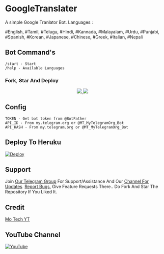 # GoogleTranslater

A simple Google Tranlator Bot. Languages :

#English, #Tamil, #Telugu, #Hindi, #Kannada, #Malayalam, #Urdu, #Punjabi, #Spanish, #Korean, #Japanese, #Chinese, #Greek, #Italian, #Nepali

## Bot Command's
```
/start - Start
/help - Available Languages
```
### Fork, Star And Deploy 
</a>
</p>
<p align="center">
  <a href="https://github.com/Mo-Tech-MRK-YT/GoogleTranslater/stargazers">
    <img src="https://img.shields.io/github/stars/Mo-Tech-MRK-YT/GoogleTranslater?style=social">

  </a>
  
  <a href="https://github.com/Mo-Tech-MRK-YT/GoogleTranslater/fork">
    <img src="https://img.shields.io/github/forks/Mo-Tech-MRK-YT/GoogleTranslater?label=Fork&style=social">

  </a>  
</p>

## Config
```
TOKEN - Get bot token from @BotFather
API_ID - From my.telegram.org or @MT_MyTelegramOrg_Bot
API_HASH - From my.telegram.org or @MT_MyTelegramOrg_Bot
```

## Deploy To Heruku

[![Deploy](https://www.herokucdn.com/deploy/button.svg)](https://heroku.com/deploy)

## Support

Join [Our Telegram Group](https://telegram.dog/Mo_Tech_Group) For Support/Assistance And Our [Channel For Updates](https://telegram.dog/Mo_Tech_YT).
[Report Bugs](https://telegram.dog/Mo_Tech_Group), Give Feature Requests There..
Do Fork And Star The Repository If You Liked It.

## Credit

[Mo Tech YT](https://youtube.com/channel/UCmGBpXoM-OEm-FacOccVKgQ)

## YouTube Channel

[![YouTube](https://badgen.net/badge/Subscribe%20My%20YouTube%3F/Channel/yellow?icon=github)](https://youtube.com/channel/UCmGBpXoM-OEm-FacOccVKgQ)
